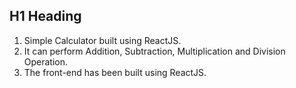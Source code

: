 <h2>H1 Heading</h1>
<ol>
<li>Simple Calculator built using ReactJS.</li>
<li>It can perform Addition, Subtraction, Multiplication and Division Operation.</li>
<li>The front-end has been built using ReactJS.</li>
</ol>
